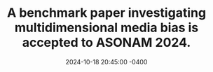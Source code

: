 ---
title: "A benchmark paper investigating multidimensional media bias is accepted to ASONAM 2024."
date: 2024-10-18 20:45:00 -0400
---